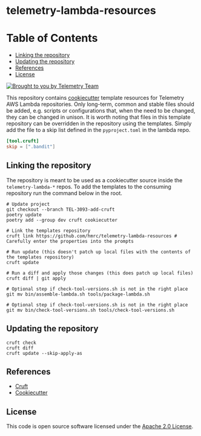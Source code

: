 # telemetry-lambda-resources

# Table of Contents
* [Linking the repository](#Linking-the-repository)
* [Updating the repository](#Updating-the-repository)
* [References](#References)
* [License](#License)


[![Brought to you by Telemetry Team](https://img.shields.io/badge/MDTP-Telemetry-40D9C0?style=flat&labelColor=000000&logo=gov.uk)](https://confluence.tools.tax.service.gov.uk/display/TEL/Telemetry)

This repository contains [cookiecutter](https://github.com/cookiecutter/cookiecutter) template resources for Telemetry AWS
Lambda repositories. Only long-term, common and stable files should be added, e.g. scripts or configurations that, when
the need to be changed, they can be changed in unison. It is worth noting that files in this template repository can be 
overridden in the repository using the templates. Simply add the file to a skip list defined in the `pyproject.toml` in
the lambda repo. 

```toml
[tool.cruft]
skip = [".bandit"]
```

## Linking the repository

The repository is meant to be used as a cookiecutter source inside the `telemetry-lambda-*` repos. To add the templates
to the consuming repository run the command below in the root.

```shell
# Update project
git checkout --branch TEL-3093-add-cruft
poetry update
poetry add --group dev cruft cookiecutter

# Link the templates repository
cruft link https://github.com/hmrc/telemetry-lambda-resources # Carefully enter the properties into the prompts

# Run update (this doesn't patch up local files with the contents of the templates repository)
cruft update

# Run a diff and apply those changes (this does patch up local files)
cruft diff | git apply

# Optional step if check-tool-versions.sh is not in the right place
git mv bin/assemble-lambda.sh tools/package-lambda.sh

# Optional step if check-tool-versions.sh is not in the right place
git mv bin/check-tool-versions.sh tools/check-tool-versions.sh
```

## Updating the repository

```shell
cruft check
cruft diff
cruft update --skip-apply-as
```
## References

* [Cruft](https://cruft.github.io/cruft)
* [Cookiecutter](https://cookiecutter.readthedocs.io/en/stable/)

## License

This code is open source software licensed under the [Apache 2.0 License]("http://www.apache.org/licenses/LICENSE-2.0.html").
